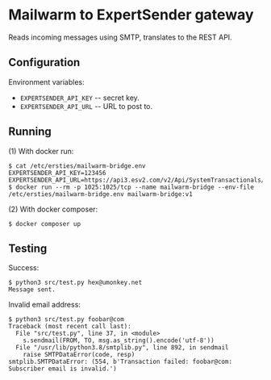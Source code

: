 # Mailwarm to ExpertSender gateway

Reads incoming messages using SMTP, translates to the REST API.


## Configuration

Environment variables:

- `EXPERTSENDER_API_KEY` -- secret key.
- `EXPERTSENDER_API_URL` -- URL to post to.


## Running

(1) With docker run:

```
$ cat /etc/ersties/mailwarm-bridge.env
EXPERTSENDER_API_KEY=123456
EXPERTSENDER_API_URL=https://api3.esv2.com/v2/Api/SystemTransactionals/6
$ docker run --rm -p 1025:1025/tcp --name mailwarm-bridge --env-file /etc/ersties/mailwarm-bridge.env mailwarm-bridge:v1
```

(2) With docker composer:

```
$ docker composer up
```


## Testing

Success:

```
$ python3 src/test.py hex@umonkey.net
Message sent.
```

Invalid email address:

```
$ python3 src/test.py foobar@com
Traceback (most recent call last):
  File "src/test.py", line 37, in <module>
    s.sendmail(FROM, TO, msg.as_string().encode('utf-8'))
  File "/usr/lib/python3.8/smtplib.py", line 892, in sendmail
    raise SMTPDataError(code, resp)
smtplib.SMTPDataError: (554, b'Transaction failed: foobar@com: Subscriber email is invalid.')
```
